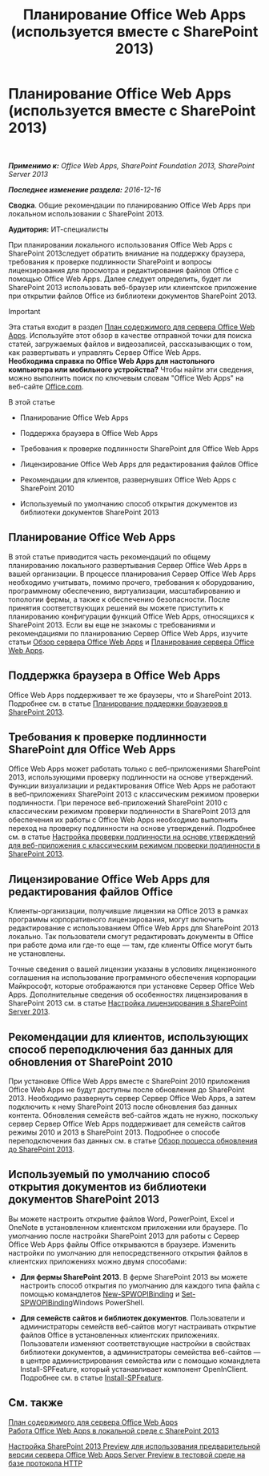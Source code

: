 ﻿---
title: Планирование Office Web Apps (используется вместе с SharePoint 2013)
TOCTitle: Планирование Office Web Apps
ms:assetid: 3bd0a617-5f12-4a7e-bb75-b15c86c7e504
ms:mtpsurl: https://technet.microsoft.com/ru-ru/library/Ff431682(v=office.15)
ms:contentKeyID: 49624478
ms.date: 12/22/2017
mtps_version: v=office.15
ms.translationtype: HT
---

# Планирование Office Web Apps (используется вместе с SharePoint 2013)

 

_**Применимо к:** Office Web Apps, SharePoint Foundation 2013, SharePoint Server 2013_

_**Последнее изменение раздела:** 2016-12-16_

**Сводка**. Общие рекомендации по планированию Office Web Apps при локальном использовании с SharePoint 2013.

**Аудитория:** ИТ-специалисты

При планировании локального использования Office Web Apps с SharePoint 2013следует обратить внимание на поддержку браузера, требования к проверке подлинности SharePoint и вопросы лицензирования для просмотра и редактирования файлов Office с помощью Office Web Apps. Далее следует определить, будет ли SharePoint 2013 использовать веб-браузер или клиентское приложение при открытии файлов Office из библиотеки документов SharePoint 2013.

> [!IMPORTANT]
> Эта статья входит в раздел <a href="content-roadmap-for-office-web-apps-server.md">План содержимого для сервера Office Web Apps</a>. Используйте этот обзор в качестве отправной точки для поиска статей, загружаемых файлов и видеозаписей, рассказывающих о том, как развертывать и управлять Сервер Office Web Apps.<br />
<strong>Необходима справка по Office Web Apps для настольного компьютера или мобильного устройства?</strong> Чтобы найти эти сведения, можно выполнить поиск по ключевым словам &quot;Office Web Apps&quot; на веб-сайте <a href="http://go.microsoft.com/fwlink/p/?linkid=324961">Office.com</a>.


В этой статье

  - Планирование Office Web Apps

  - Поддержка браузера в Office Web Apps

  - Требования к проверке подлинности SharePoint для Office Web Apps

  - Лицензирование Office Web Apps для редактирования файлов Office

  - Рекомендации для клиентов, развернувших Office Web Apps с SharePoint 2010

  - Используемый по умолчанию способ открытия документов из библиотеки документов SharePoint 2013

## Планирование Office Web Apps

В этой статье приводится часть рекомендаций по общему планированию локального развертывания Сервер Office Web Apps в вашей организации. В процессе планирования Сервер Office Web Apps необходимо учитывать, помимо прочего, требования к оборудованию, программному обеспечению, виртуализации, масштабированию и топологии фермы, а также к обеспечению безопасности. После принятия соответствующих решений вы можете приступить к планированию конфигурации функций Office Web Apps, относящихся к SharePoint 2013. Если вы еще не знакомы с требованиями и рекомендациями по планированию Сервер Office Web Apps, изучите статьи [Обзор сервера Office Web Apps](office-web-apps-server-overview.md) и [Планирование сервера Office Web Apps](plan-office-web-apps-server.md).

## Поддержка браузера в Office Web Apps

Office Web Apps поддерживает те же браузеры, что и SharePoint 2013. Подробнее см. в статье [Планирование поддержки браузеров в SharePoint 2013](https://technet.microsoft.com/ru-ru/library/cc263526\(v=office.15\)).

## Требования к проверке подлинности SharePoint для Office Web Apps

Office Web Apps может работать только с веб-приложениями SharePoint 2013, использующими проверку подлинности на основе утверждений. Функции визуализации и редактирования Office Web Apps не работают в веб-приложениях SharePoint 2013 с классическим режимом проверки подлинности. При переносе веб-приложений SharePoint 2010 с классическим режимом проверки подлинности в SharePoint 2013 для обеспечения их работы с Office Web Apps необходимо выполнить переход на проверку подлинности на основе утверждений. Подробнее см. в статье [Настройка проверки подлинности на основе утверждений для веб-приложения с классическим режимом проверки подлинности в SharePoint 2013](https://technet.microsoft.com/ru-ru/library/gg251985\(v=office.15\)).

## Лицензирование Office Web Apps для редактирования файлов Office

Клиенты-организации, получившие лицензии на Office 2013 в рамках программы корпоративного лицензирования, могут включить редактирование с использованием Office Web Apps для SharePoint 2013 локально. Так пользователи смогут редактировать документы в Office при работе дома или где-то еще — там, где клиенты Office могут быть не установлены.

Точные сведения о вашей лицензии указаны в условиях лицензионного соглашения на использование программного обеспечения корпорации Майкрософт, которые отображаются при установке Сервер Office Web Apps. Дополнительные сведения об особенностях лицензирования в SharePoint 2013 см. в статье [Настройка лицензирования в SharePoint Server 2013](https://technet.microsoft.com/ru-ru/library/jj219627\(v=office.15\)).

## Рекомендации для клиентов, использующих способ переподключения баз данных для обновления от SharePoint 2010

При установке Office Web Apps вместе с SharePoint 2010 приложения Office Web Apps не будут доступны после обновления до SharePoint 2013. Необходимо развернуть сервер Сервер Office Web Apps, а затем подключить к нему SharePoint 2013 после обновления баз данных контента. Обновления семейств веб-сайтов ждать не нужно, поскольку сервер Сервер Office Web Apps поддерживает для семейств сайтов режимы 2010 и 2013 в SharePoint 2013. Подробнее о способе переподключения баз данных см. в статье [Обзор процесса обновления до SharePoint 2013](https://technet.microsoft.com/ru-ru/library/cc262483\(v=office.15\)).

## Используемый по умолчанию способ открытия документов из библиотеки документов SharePoint 2013

Вы можете настроить открытие файлов Word, PowerPoint, Excel и OneNote в установленном клиентском приложении или браузере. По умолчанию после настройки SharePoint 2013 для работы с Сервер Office Web Apps файлы Office открываются в браузере. Изменить настройки по умолчанию для непосредственного открытия файлов в клиентских приложениях можно двумя способами:

  - **Для фермы SharePoint 2013**. В ферме SharePoint 2013 вы можете настроить способ открытия по умолчанию для каждого типа файла с помощью командлетов [New-SPWOPIBinding](https://docs.microsoft.com/en-us/powershell/module/sharepoint-server/New-SPWOPIBinding?view=sharepoint-ps) и [Set-SPWOPIBinding](https://docs.microsoft.com/en-us/powershell/module/sharepoint-server/Set-SPWOPIBinding?view=sharepoint-ps)Windows PowerShell.

  - **Для семейств сайтов и библиотек документов**. Пользователи и администраторы семейств веб-сайтов могут настраивать открытие файлов Office в установленных клиентских приложениях. Пользователи изменяют соответствующие настройки в свойствах библиотеки документов, а администраторы семейства веб-сайтов — в центре администрирования семейства или с помощью командлета Install-SPFeature, который устанавливает компонент OpenInClient. Подробнее см. в статье [Install-SPFeature](https://technet.microsoft.com/ru-ru/library/ff607825\(v=office.15\)).

## См. также


[План содержимого для сервера Office Web Apps](content-roadmap-for-office-web-apps-server.md)  
[Работа Office Web Apps в локальной среде с SharePoint 2013](how-office-web-apps-work-on-premises-with-sharepoint-2013.md)  


[Настройка SharePoint 2013 Preview для использования предварительной версии сервера Office Web Apps Server Preview в тестовой среде на базе протокола HTTP](configure-office-web-apps-for-sharepoint-2013.md)  
  

[](how-office-web-apps-work-on-premises-with-sharepoint-2013.md)

